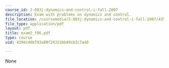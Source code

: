 ```yaml
---
course_id: 2-003j-dynamics-and-control-i-fall-2007
description: Exam with problems on dynamics and control.
file_location: /coursemedia/2-003j-dynamics-and-control-i-fall-2007/439dc48b793a88f243216b49cb2c7ad0_exam2_f06.pdf
file_type: application/pdf
layout: pdf
title: exam2_f06.pdf
type: course
uid: 439dc48b793a88f243216b49cb2c7ad0

---
```

None